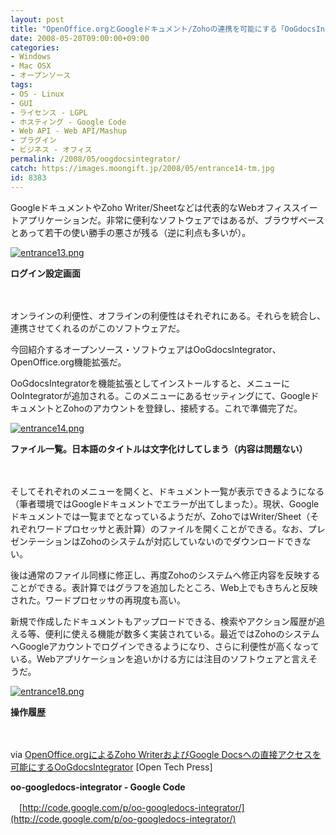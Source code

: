 ```yaml
---
layout: post
title: "OpenOffice.orgとGoogleドキュメント/Zohoの連携を可能にする「OoGdocsIntegrator」"
date: 2008-05-20T09:00:00+09:00
categories:
- Windows
- Mac OSX
- オープンソース
tags: 
- OS - Linux
- GUI
- ライセンス - LGPL
- ホスティング - Google Code
- Web API - Web API/Mashup
- プラグイン
- ビジネス - オフィス
permalink: /2008/05/oogdocsintegrator/
catch: https://images.moongift.jp/2008/05/entrance14-tm.jpg
id: 8383
---
```

GoogleドキュメントやZoho Writer/Sheetなどは代表的なWebオフィススイートアプリケーションだ。非常に便利なソフトウェアではあるが、ブラウザベースとあって若干の使い勝手の悪さが残る（逆に利点も多いが）。

  

[![entrance13.png](https://images.moongift.jp/2008/05/entrance13-tm.jpg)](https://images.moongift.jp/2008/05/entrance13.jpg)  
  
**ログイン設定画面**

  

　

  

オンラインの利便性、オフラインの利便性はそれぞれにある。それらを統合し、連携させてくれるのがこのソフトウェアだ。

  

今回紹介するオープンソース・ソフトウェアはOoGdocsIntegrator、OpenOffice.org機能拡張だ。

  
  
<!--more-->  

OoGdocsIntegratorを機能拡張としてインストールすると、メニューにOoIntegratorが追加される。このメニューにあるセッティングにて、GoogleドキュメントとZohoのアカウントを登録し、接続する。これで準備完了だ。

  

[![entrance14.png](https://images.moongift.jp/2008/05/entrance14-tm.jpg)](https://images.moongift.jp/2008/05/entrance14.jpg)  
  
**ファイル一覧。日本語のタイトルは文字化けしてしまう（内容は問題ない）**

  

　

  

そしてそれぞれのメニューを開くと、ドキュメント一覧が表示できるようになる（筆者環境ではGoogleドキュメントでエラーが出てしまった）。現状、Googleドキュメントでは一覧までとなっているようだが、ZohoではWriter/Sheet（それぞれワードプロセッサと表計算）のファイルを開くことができる。なお、プレゼンテーションはZohoのシステムが対応していないのでダウンロードできない。

  

後は通常のファイル同様に修正し、再度Zohoのシステムへ修正内容を反映することができる。表計算ではグラフを追加したところ、Web上でもきちんと反映された。ワードプロセッサの再現度も高い。

  

新規で作成したドキュメントもアップロードできる、検索やアクション履歴が追える等、便利に使える機能が数多く実装されている。最近ではZohoのシステムへGoogleアカウントでログインできるようになり、さらに利便性が高くなっている。Webアプリケーションを追いかける方には注目のソフトウェアと言えそうだ。

  

[![entrance18.png](https://images.moongift.jp/2008/05/entrance18-tm.jpg)](https://images.moongift.jp/2008/05/entrance18.jpg)  
  
**操作履歴**

  

　

  

via [OpenOffice.orgによるZoho WriterおよびGoogle Docsへの直接アクセスを可能にするOoGdocsIntegrator](http://opentechpress.jp/opensource/08/05/14/017216.shtml) [Open Tech Press]

  

**oo-googledocs-integrator - Google Code**  
  
　[http://code.google.com/p/oo-googledocs-integrator/](http://code.google.com/p/oo-googledocs-integrator/)

  

